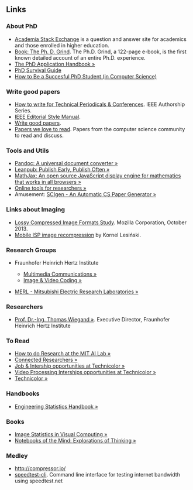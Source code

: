 ## Links

### About PhD
 * [Academia Stack Exchange](http://academia.stackexchange.com) is a question and answer site for academics and those enrolled in higher education.
 * [Book: The Ph. D. Grind](http://www.pgbovine.net/PhD-memoir.htm). The Ph.D. Grind, a 122-page e-book, is the first known detailed account of an entire Ph.D. experience. 
 * [The PhD Application Handbook &raquo;](http://www.amazon.co.uk/PhD-Application-Handbook-Revised-Skills/dp/0335246966/)
 * [PhD Survival Guide](http://www.cs.unc.edu/~azuma/hitch4.html)
 * [How to Be a Succesful PhD Student (in Computer Science)](http://people.cs.umass.edu/~wallach/how_to_be_a_successful_phd_student.pdf)

### Write good papers
  * [How to write for Technical Periodicals & Conferences](http://mc.manuscriptcentral.com/societyimages/tgrs/author_guide_interactive%20English.pdf). IEEE Authorship Series.
  * [IEEE Editorial Style Manual](http://www.ieee.org/documents/stylemanual.pdf).
  * [Write good papers](http://lemire.me/blog/rules-to-write-a-good-research-paper/).
  * [Papers we love to read](https://github.com/papers-we-love/papers-we-love). 
Papers from the computer science community to read and discuss.

### Tools and Utils
  * [Pandoc: A universal document converter &raquo;](http://johnmacfarlane.net/pandoc/index.html)
  * [Leanpub: Publish Early, Publish Often &raquo;](https://leanpub.com)
  * [MathJax: An open source JavaScript display engine for mathematics that works in all browsers &raquo;](http://www.mathjax.org)
  * [Online tools for researchers &raquo;](http://connectedresearchers.com/online-tools-for-researchers/)
  * Amusement: [SCIgen - An Automatic CS Paper Generator &raquo;](http://pdos.csail.mit.edu/scigen/)

### Links about Imaging

* [Lossy Compressed Image Formats Study](http://people.mozilla.org/~josh/lossy_compressed_image_study_october_2013/). Mozilla Corporation, October 2013.
* [Mobile ISP image recompression](http://calendar.perfplanet.com/2013/mobile-isp-image-recompression/) by Kornel Lesiński.

### Research Groups

* Fraunhofer Heinrich Hertz Institute  
  * [Multimedia Communications &raquo;](http://www.hhi.fraunhofer.de/en/fields-of-competence/image-processing/research-groups/multimedia-communications.html)
  * [Image & Video Coding &raquo;](http://www.hhi.fraunhofer.de/en/fields-of-competence/image-processing/research-groups/image-video-coding.html)
  
* [MERL - Mitsubishi Electric Research Laboratories &raquo;](http://www.merl.com/research/multimedia )

### Researchers

* [Prof. Dr.-Ing. Thomas Wiegand &raquo;](http://iphome.hhi.de/wiegand/). Executive Director, Fraunhofer Heinrich Hertz Institute

### To Read
 * [How to do Research at the MIT AI Lab &raquo;](http://people.cs.umass.edu/~emery/misc/how-to.pdf)
 * [Connected Researchers &raquo;](http://connectedresearchers.com)
 * [Job & Intership opportunities at Technicolor &raquo;](http://www.technicolor.com/en/innovation/research-innovation/ri-laboratories/imaging-science-lab/job-internship-opportunities)
 * [Video Processing Interships opportunities at Technicolor  &raquo;](http://www.technicolor.com/en/innovation/student-day/job-internship-opportunities-ri-labs/video-processing-internships)
 * [Technicolor &raquo;](http://www.technicolor.com)
 
### Handbooks
  * [Engineering Statistics Handbook &raquo;](http://www.itl.nist.gov/div898/handbook/index.htm)

### Books
  * [Image Statistics in Visual Computing &raquo;](http://www.imagestatisticsbook.com)
  * [Notebooks of the Mind: Explorations of Thinking &raquo;](http://www.amazon.com/Notebooks-Mind-Explorations-Vera-John-Steiner/dp/0195108965)

### Medley
  * http://compressor.io/
  * [speedtest-cli](https://github.com/sivel/speedtest-cli). Command line interface for testing internet bandwidth using speedtest.net
